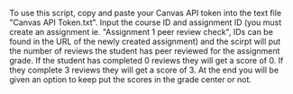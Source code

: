 To use this script, copy and paste your Canvas API token into the text file "Canvas API Token.txt". Input the course ID and assignment ID (you must create an assignment ie. "Assignment 1 peer review check", IDs can be found in the URL of the newly created assignment) and the scirpt will put the number of reviews the student has peer reviewed for the assignment grade. If the student has completed 0 reviews they will get a score of 0. If they complete 3 reviews they will get a score of 3. At the end you will be given an option to keep put the scores in the grade center or not. 